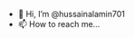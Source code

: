 - 👋 Hi, I’m @hussainalamin701
- 📫 How to reach me...

<!---
hussainalamin701/hussainalamin701 is a ✨ special ✨ repository because its `README.md` (this file) appears on your GitHub profile.
You can click the Preview link to take a look at your changes.
--->
